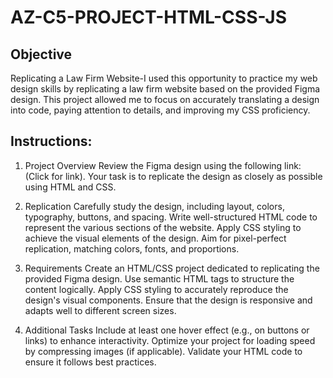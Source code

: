 # AZ-C5-PROJECT-HTML-CSS-JS

## Objective

Replicating a Law Firm Website-I used this opportunity to practice my web design skills by replicating a law firm website based on the provided Figma design. This project allowed me to focus on accurately translating a design into code, paying attention to details, and improving my CSS proficiency.

## Instructions:

1. Project Overview
Review the Figma design using the following link: (Click for link).
Your task is to replicate the design as closely as possible using HTML and CSS.

2. Replication
Carefully study the design, including layout, colors, typography, buttons, and spacing.
Write well-structured HTML code to represent the various sections of the website.
Apply CSS styling to achieve the visual elements of the design.
Aim for pixel-perfect replication, matching colors, fonts, and proportions.

3. Requirements
Create an HTML/CSS project dedicated to replicating the provided Figma design.
Use semantic HTML tags to structure the content logically.
Apply CSS styling to accurately reproduce the design's visual components.
Ensure that the design is responsive and adapts well to different screen sizes.

4.  Additional Tasks
Include at least one hover effect (e.g., on buttons or links) to enhance interactivity.
Optimize your project for loading speed by compressing images (if applicable).
Validate your HTML code to ensure it follows best practices.
